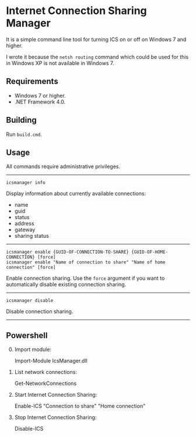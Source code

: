 Internet Connection Sharing Manager
===================================

It is a simple command line tool for turning ICS on or off on Windows 7 and higher.

I wrote it because the `netsh routing` command which could be used for this in Windows XP is not available in Windows 7.


Requirements
------------

* Windows 7 or higher.
* .NET Framework 4.0.


Building
--------

Run `build.cmd`.


Usage
-----

All commands require administrative privileges.

---
	
    icsmanager info

Display information about currently available connections:

* name
* guid
* status
* address
* gateway
* sharing status

---

    icsmanager enable {GUID-OF-CONNECTION-TO-SHARE} {GUID-OF-HOME-CONNECTION} [force]
    icsmanager enable "Name of connection to share" "Name of home connection" [force]

Enable connection sharing. Use the `force` argument if you want to automatically disable existing connection sharing.

---

    icsmanager disable

Disable connection sharing.

---

Powershell
----------

0. Import module:

    Import-Module IcsManager.dll

0. List network connections:

    Get-NetworkConnections

0. Start Internet Connection Sharing:

    Enable-ICS "Connection to share" "Home connection"

0. Stop Internet Connection Sharing:

    Disable-ICS

